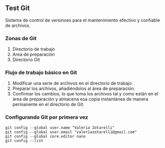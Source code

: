 ## Test Git
Sistema de control de versinoes para el mantenimiento efectivo y confiable de archivos.

### Zonas de Git
1. Directorio de trabajo
2. Area de preparación
3. Directorio Git

### Flujo de trabajo básico en Git

1. Modificar una serie de archivos en el directorio de trabajo.
2. Preparar los archivos, añadiéndolos al área de preparación.
3. Confirmar los cambios, lo que toma los archivos tal y como están en el área de preparación y almacena esa copia instantánea de manera permanente en el directorio de Git.

### Configurando Git por primera vez
```
git config --global user.name "Valeria Zotarelli"
git config --global user.email "valeriazotarelli@gmail.com"
git config --global core.editor nano
git config --list
```
